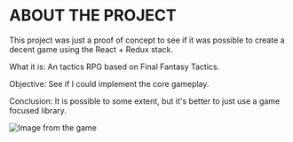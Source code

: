 # ABOUT THE PROJECT

This project was just a proof of concept to see if it was possible to create a decent game using the React + Redux stack.

What it is: An tactics RPG based on Final Fantasy Tactics.

Objective: See if I could implement the core gameplay.

Conclusion: It is possible to some extent, but it's better to just use a game focused library.

![Image from the game](https://i.imgur.com/RAkB59A.png)